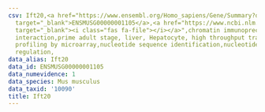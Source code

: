 ```yaml
---
csv: Ift20,<a href="https://www.ensembl.org/Homo_sapiens/Gene/Summary?db=core;g=ENSMUSG00000001105"
  target="_blank">ENSMUSG00000001105</a>,<a href="https://www.ncbi.nlm.nih.gov/pubmed/23834426"
  target="_blank"><i class="fas fa-file"></i></a>",chromatin immunoprecipitation assay,direct
  interaction,prime adult stage, liver, Hepatocyte, high throughput transcription
  profiling by microarray,nucleotide sequence identification,nucleotide sequence identification,transcriptional
  regulation,
data_alias: Ift20
data_id: ENSMUSG00000001105
data_numevidence: 1
data_species: Mus musculus
data_taxid: '10090'
title: Ift20
---
```

